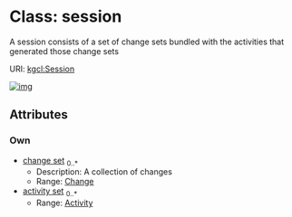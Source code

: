 
# Class: session


A session consists of a set of change sets bundled with the activities that generated those change sets

URI: [kgcl:Session](http://w3id.org/kgcl_schema/Session)


[![img](https://yuml.me/diagram/nofunky;dir:TB/class/[Activity]<activity%20set%200..*-++[Session],[Change]<change%20set%200..*-++[Session],[Change],[Activity])](https://yuml.me/diagram/nofunky;dir:TB/class/[Activity]<activity%20set%200..*-++[Session],[Change]<change%20set%200..*-++[Session],[Change],[Activity])

## Attributes


### Own

 * [change set](change_set.md)  <sub>0..\*</sub>
     * Description: A collection of changes
     * Range: [Change](Change.md)
 * [activity set](activity_set.md)  <sub>0..\*</sub>
     * Range: [Activity](Activity.md)
